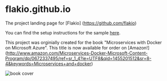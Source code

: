 # flakio.github.io
The project landing page for [Flakio] (https://github.com/flakio)

You can find the setup instructions for the sample [here](https://github.com/flakio/flak). 

This project was orginially created for the book "Microservices with Docker on Microsoft Azure".  This title is now available for order on [Amazon!] (http://www.amazon.com/Microservices-Docker-Microsoft-Content-Program/dp/0672337495/ref=sr_1_4?ie=UTF8&qid=1455201512&sr=8-4&keywords=Microservices+and+docker)

![book cover](https://raw.githubusercontent.com/flakio/flakio.github.io/master/images/book-cover.jpg "Microservices with Docker on Microsoft Azure Book")
